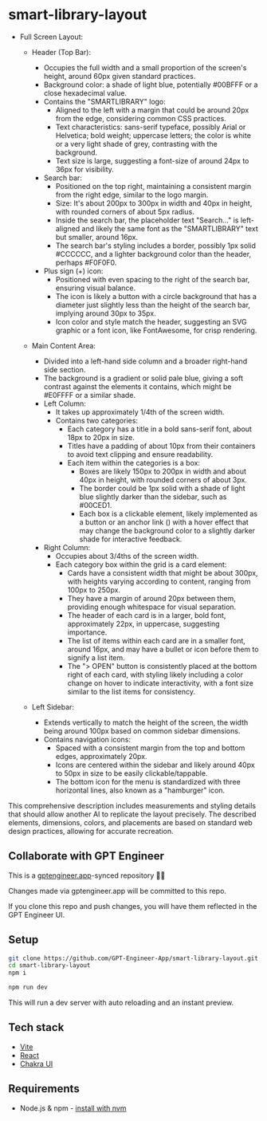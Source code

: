 # smart-library-layout

- Full Screen Layout:
  - Header (Top Bar):
    - Occupies the full width and a small proportion of the screen's height, around 60px given standard practices.
    - Background color: a shade of light blue, potentially #00BFFF or a close hexadecimal value.
    - Contains the "SMARTLIBRARY" logo:
      - Aligned to the left with a margin that could be around 20px from the edge, considering common CSS practices.
      - Text characteristics: sans-serif typeface, possibly Arial or Helvetica; bold weight; uppercase letters; the color is white or a very light shade of grey, contrasting with the background.
      - Text size is large, suggesting a font-size of around 24px to 36px for visibility.
    - Search bar:
      - Positioned on the top right, maintaining a consistent margin from the right edge, similar to the logo margin.
      - Size: It's about 200px to 300px in width and 40px in height, with rounded corners of about 5px radius.
      - Inside the search bar, the placeholder text "Search..." is left-aligned and likely the same font as the "SMARTLIBRARY" text but smaller, around 16px.
      - The search bar's styling includes a border, possibly 1px solid #CCCCCC, and a lighter background color than the header, perhaps #F0F0F0.
    - Plus sign (+) icon:
      - Positioned with even spacing to the right of the search bar, ensuring visual balance.
      - The icon is likely a button with a circle background that has a diameter just slightly less than the height of the search bar, implying around 30px to 35px.
      - Icon color and style match the header, suggesting an SVG graphic or a font icon, like FontAwesome, for crisp rendering.

  - Main Content Area:
    - Divided into a left-hand side column and a broader right-hand side section.
    - The background is a gradient or solid pale blue, giving a soft contrast against the elements it contains, which might be #E0FFFF or a similar shade.
    - Left Column:
      - It takes up approximately 1/4th of the screen width.
      - Contains two categories:
        - Each category has a title in a bold sans-serif font, about 18px to 20px in size.
        - Titles have a padding of about 10px from their containers to avoid text clipping and ensure readability.
        - Each item within the categories is a box:
          - Boxes are likely 150px to 200px in width and about 40px in height, with rounded corners of about 3px.
          - The border could be 1px solid with a shade of light blue slightly darker than the sidebar, such as #00CED1.
          - Each box is a clickable element, likely implemented as a button or an anchor link (<a>) with a hover effect that may change the background color to a slightly darker shade for interactive feedback.
    - Right Column:
      - Occupies about 3/4ths of the screen width.
      - Each category box within the grid is a card element:
        - Cards have a consistent width that might be about 300px, with heights varying according to content, ranging from 100px to 250px.
        - They have a margin of around 20px between them, providing enough whitespace for visual separation.
        - The header of each card is in a larger, bold font, approximately 22px, in uppercase, suggesting importance.
        - The list of items within each card are in a smaller font, around 16px, and may have a bullet or icon before them to signify a list item.
        - The "> OPEN" button is consistently placed at the bottom right of each card, with styling likely including a color change on hover to indicate interactivity, with a font size similar to the list items for consistency.

  - Left Sidebar:
    - Extends vertically to match the height of the screen, the width being around 100px based on common sidebar dimensions.
    - Contains navigation icons:
      - Spaced with a consistent margin from the top and bottom edges, approximately 20px.
      - Icons are centered within the sidebar and likely around 40px to 50px in size to be easily clickable/tappable.
      - The bottom icon for the menu is standardized with three horizontal lines, also known as a "hamburger" icon.

This comprehensive description includes measurements and styling details that should allow another AI to replicate the layout precisely. The described elements, dimensions, colors, and placements are based on standard web design practices, allowing for accurate recreation.

## Collaborate with GPT Engineer

This is a [gptengineer.app](https://gptengineer.app)-synced repository 🌟🤖

Changes made via gptengineer.app will be committed to this repo.

If you clone this repo and push changes, you will have them reflected in the GPT Engineer UI.

## Setup

```sh
git clone https://github.com/GPT-Engineer-App/smart-library-layout.git
cd smart-library-layout
npm i
```

```sh
npm run dev
```

This will run a dev server with auto reloading and an instant preview.

## Tech stack

- [Vite](https://vitejs.dev/)
- [React](https://react.dev/)
- [Chakra UI](https://chakra-ui.com/)

## Requirements

- Node.js & npm - [install with nvm](https://github.com/nvm-sh/nvm#installing-and-updating)
